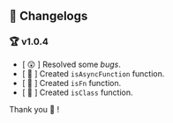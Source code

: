 ## 💎 Changelogs

### 🏆 v1.0.4

-   [ 😲 ] Resolved some _bugs_.
-   [ 🎨 ] Created `isAsyncFunction` function.
-   [ 🎨 ] Created `isFn` function.
-   [ 🎨 ] Created `isClass` function.

Thank you 🎉 !
